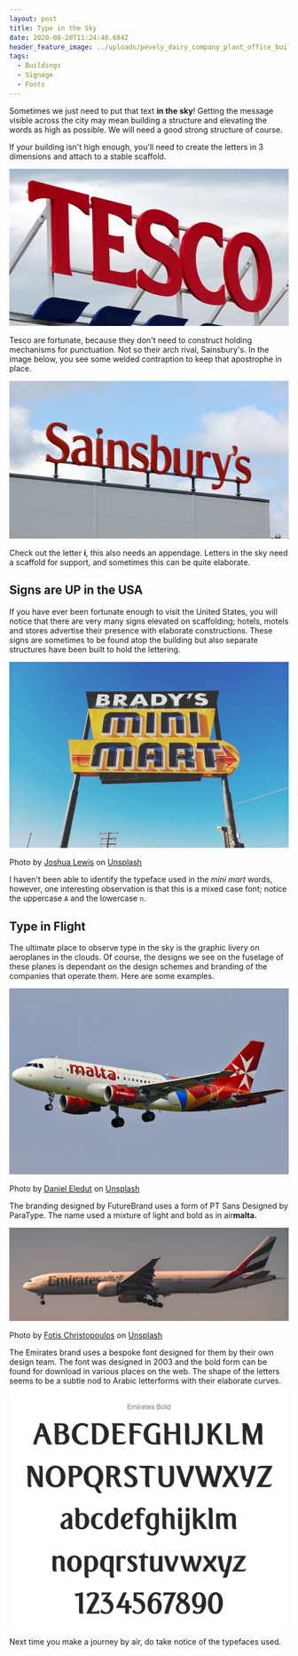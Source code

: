 ```yaml
---
layout: post
title: Type in the Sky
date: 2020-08-20T11:24:48.694Z
header_feature_image: ../uploads/pevely_dairy_company_plant_office_building.jpg
tags:
  - Buildings
  - Signage
  - Fonts
---
```

Sometimes we just need to put that text **in the sky**! Getting the message visible across the city may mean building a structure and elevating the words as high as possible. We will need a good strong structure of course.

If your building isn't high enough, you'll need to create the letters in 3 dimensions and attach to a stable scaffold.

![Tesco store. Image from SkyNews](../uploads/skynews-tesco-supermarket_4634438.jpg "Tesco store. Image from SkyNews")

Tesco are fortunate, because they don't need to construct holding mechanisms for punctuation. Not so their arch rival, Sainsbury's. In the image below, you see some welded contraption to keep that apostrophe in place.

![Sainsbury's in the sky](../uploads/shutterstock_1384561580.jpg "Sainsbury's in the sky")

Check out the letter **i**, this also needs an appendage. Letters in the sky need a scaffold for support, and sometimes this can be quite elaborate.

## Signs are UP in the USA

If you have ever been fortunate enough to visit the United States, you will notice that there are very many signs elevated on scaffolding; hotels, motels and stores advertise their presence with elaborate constructions.  These signs are sometimes to be found atop the building but also separate structures have been built to hold the lettering.

![Brady's market, U.S. 395, Inyokern, CA, USA](../uploads/joshua-lewis-d8wkirgypyc-unsplash.jpg "Brady's market, U.S. 395, Inyokern, CA, USA")

Photo by [Joshua Lewis](https://unsplash.com/@joshuaaaronlewis?utm_source=unsplash&utm_medium=referral&utm_content=creditCopyText) on [Unsplash](https://unsplash.com/s/photos/motel-sign?utm_source=unsplash&utm_medium=referral&utm_content=creditCopyText)

I haven't been able to identify the typeface used in the *mini mart* words, however, one interesting observation is that this is a mixed case font; notice the uppercase `A` and the lowercase `n`.

## Type in Flight

The ultimate place to observe type in the sky is the graphic livery on aeroplanes in the clouds. Of course, the designs we see on the fuselage of these planes is dependant on the design schemes and branding of the companies that operate them. Here are some examples.

![A320 Air Malta landing at Orly Airport](../uploads/daniel-eledut-9qbk7fwoz1y-unsplash.jpg "A320 Air Malta landing at Orly Airport")

Photo by [Daniel Eledut](https://unsplash.com/@pixtolero2?utm_source=unsplash&utm_medium=referral&utm_content=creditCopyText) on [Unsplash](https://unsplash.com/s/photos/airplane-signage?utm_source=unsplash&utm_medium=referral&utm_content=creditCopyText)

The branding designed by FutureBrand uses a form of PT Sans Designed by ParaType. The name used a mixture of light and bold as in air**malta.**

![Boeing 777-300  Venizelos Airport](../uploads/fotis-christopoulos-u-dbs-qxkve-unsplash.jpg "Boeing 777-300  Venizelos Airport")

Photo by [Fotis Christopoulos](https://unsplash.com/@digitaldev?utm_source=unsplash&utm_medium=referral&utm_content=creditCopyText) on [Unsplash](https://unsplash.com/s/photos/%22emirates-airplane%22?utm_source=unsplash&utm_medium=referral&utm_content=creditCopyText)

The Emirates brand uses a bespoke font designed for them by their own design team. The font was designed in 2003 and the bold form can be found for download in various places on the web.  The shape of the letters seems to be a subtle nod to Arabic letterforms with their elaborate curves.

![Here is the Emirates font](../uploads/screenshot-2020-08-25-at-10.39.19.png "Here is the Emirates font")

Next time you make a journey by air, do take notice of the typefaces used.